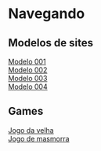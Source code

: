 # Navegando

## Modelos de sites
<a href="https://rgmenezes.github.io/Repositorio-de-teste/Modelos%20de%20sites/Modelo%20001/" hreflang="pt-br">Modelo 001</a>  
<a href="https://rgmenezes.github.io/Repositorio-de-teste/Modelos%20de%20sites/Modelo%20002/" hreflang="pt-br">Modelo 002</a>  
<a href="https://rgmenezes.github.io/Repositorio-de-teste/Modelos%20de%20sites/Modelo%20003/" hreflang="pt-br">Modelo 003</a>  
<a href="https://rgmenezes.github.io/Repositorio-de-teste/Modelos%20de%20sites/Modelo%20004/" hreflang="pt-br">Modelo 004</a>

## Games
<a href="https://rgmenezes.github.io/Repositorio-de-teste/Games/jogo%20da%20velha/" hreflang="pt-br">Jogo da velha</a>  
<a href="https://rgmenezes.github.io/Repositorio-de-teste/Games/Game%20de%20masmorra/console.html" hreflang="pt-br">Jogo de masmorra</a>
